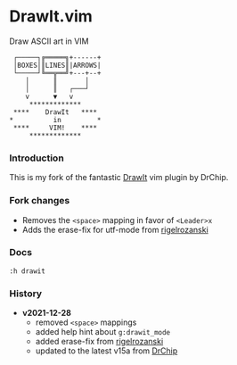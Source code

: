 # DrawIt.vim

Draw ASCII art in VIM

```
 ┌─────┐╔═════╗+------+
 │BOXES│║LINES║|ARROWS|
 └─────┘╚══╦══╝+---+--+
    │      ║       │
    │      ║   ┌───┘
    v      ▼   v
     *************     
 ****    DrawIt   **** 
*          in         *
 ****     VIM!    **** 
     *************     
```

### Introduction
This is my fork of the fantastic [DrawIt](http://www.drchip.org/astronaut/vim/index.html#DRAWIT) vim plugin by DrChip.

### Fork changes
- Removes the `<space>` mapping in favor of `<Leader>x` 
- Adds the erase-fix for utf-mode from [rigelrozanski](https://github.com/rigelrozanski/DrawIt)

### Docs
`:h drawit`

### History
- **v2021-12-28**
  - removed `<space>` mappings
  - added help hint about `g:drawit_mode`
  - added erase-fix from [rigelrozanski](https://github.com/rigelrozanski/DrawIt)
  - updated to the latest v15a from [DrChip](http://www.drchip.org/)
